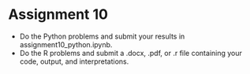 # Assignment 10

* Do the Python problems and submit your results in assignment10_python.ipynb.
* Do the R problems and submit a .docx, .pdf, or .r file containing your code, output, and interpretations.
